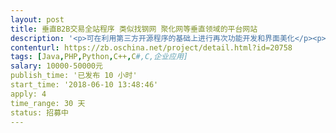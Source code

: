```yaml
---                
layout: post       
title: 垂直B2B交易全站程序 类似找钢网 聚化网等垂直领域的平台网站           
description: '<p>可在利用第三方开源程序的基础上进行再次功能开发和界面美化</p><p>分几个类目：</p><p>1 资讯行情 - 实时成交价格、历史成交价格走势、新闻</p><p>2 现货资源 - 条件选择  （品牌 产地 仓库地址 价格区间等）</p><p>                   现货列表</p><p>3 采购需求发布 - 要求如 品牌 产地 仓库地址 价格<span style="color: rgb(34, 34, 34);">区间</span></p><p><span style="color: rgb(34, 34, 34);">4 物流服务 - 取货地 送货地选择 货物数量 重量，会自动生成物流价格与时效</span></p><p><span style="color: rgb(34, 34, 34);">5 会员中心 - 注册 - 贸易商  上传营业执照 短信认证</span></p><p><span style="color: rgb(34, 34, 34);">                            工厂  上传营业执照 短信认证</span></p><p>大概是这几个类目，有详细的网站思路导图，可后期再沟通</p><p><br></p><p>语言不限，可承包此项目的须为公司，须要签订合同，程序制作完毕后归属方位我司，并可取得相关注册证书专利等</p><p>可参考类似平台网站有：找钢网、聚化网、化学加、快塑网等</p>'     
contenturl: https://zb.oschina.net/project/detail.html?id=20758      
tags: [Java,PHP,Python,C++,C#,C,企业应用]            
salary: 10000-50000元          
publish_time: '已发布 10 小时'         
start_time: '2018-06-10 13:48:46'           
apply: 4                   
time_range: 30 天              
status: 招募中                  
---                 
```

